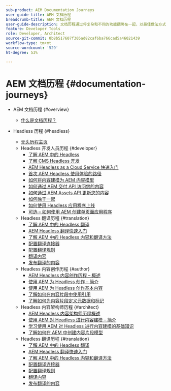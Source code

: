 ```yaml
---
sub-product: AEM Documentation Journeys
user-guide-title: AEM 文档历程
breadcrumb-title: AEM 文档历程
user-guide-description: 文档历程通过将复杂和不同的功能捆绑在一起，以最佳做法方式解决业务目标，从而在 AEM 文档中提供了一种叙述性结构。 在设计时考虑了 AEM 初学者，历程将介绍概念和功能，以实现从 A 到 Z 的目标。
feature: Developer Tools
role: Developer, Architect
source-git-commit: 0b8b517607f305ad82caf6ba766cad5a46021439
workflow-type: tm+mt
source-wordcount: '529'
ht-degree: 53%

---
```



# AEM 文档历程 {#documentation-journeys}

<!--
Please note that all links to other guides need to be absolute references with leading protocol and domain since SCCM does not allow pages to be referenced with relative links in multiple ToCs.
-->

+ AEM 文档历程 {#overview}
   + [什么是文档历程？](home.md)

+ Headless 历程 {#headless}
   + [无头历程主页](https://experienceleague.adobe.com/docs/experience-manager-65/headless-journey/home.html)
   + Headless 开发人员历程 {#developer}
      + [了解 AEM 中的 Headless](https://experienceleague.adobe.com/docs/experience-manager-65/headless-journey/developer/overview.html)
      + [了解 CMS Headless 开发](https://experienceleague.adobe.com/docs/experience-manager-65/headless-journey/developer/learn-about.html)
      + [AEM Headless as a Cloud Service 快速入门](https://experienceleague.adobe.com/docs/experience-manager-65/headless-journey/developer/getting-started.html)
      + [首次 AEM Headless 使用体验的路径](https://experienceleague.adobe.com/docs/experience-manager-65/headless-journey/developer/path-to-first-experience.html)
      + [如何将内容建模为 AEM 内容模型](https://experienceleague.adobe.com/docs/experience-manager-65/headless-journey/developer/model-your-content.html)
      + [如何通过 AEM 交付 API 访问您的内容](https://experienceleague.adobe.com/docs/experience-manager-65/headless-journey/developer/access-your-content.html)
      + [如何通过 AEM Assets API 更新您的内容](https://experienceleague.adobe.com/docs/experience-manager-65/headless-journey/developer/update-your-content.html)
      + [如何融于一起](https://experienceleague.adobe.com/docs/experience-manager-65/headless-journey/developer/put-it-all-together.html)
      + [如何使用 Headless 应用程序上线](https://experienceleague.adobe.com/docs/experience-manager-65/headless-journey/developer/go-live.html)
      + [可选 – 如何使用 AEM 创建单页面应用程序](https://experienceleague.adobe.com/docs/experience-manager-65/headless-journey/developer/create-spa.html)
   + Headless 翻译历程 {#translation}
      + [了解 AEM 中的 Headless 翻译](https://experienceleague.adobe.com/docs/experience-manager-65/headless-journey/translation/overview.html)
      + [AEM Headless 翻译快速入门](https://experienceleague.adobe.com/docs/experience-manager-65/headless-journey/translation/getting-started.html)
      + [了解 AEM 中的 Headless 内容和翻译方法](https://experienceleague.adobe.com/docs/experience-manager-65/headless-journey/translation/learn-about.html)
      + [配置翻译连接器](https://experienceleague.adobe.com/docs/experience-manager-65/headless-journey/translation/configure-connector.html)
      + [配置翻译规则](https://experienceleague.adobe.com/docs/experience-manager-65/headless-journey/translation/translation-rules.html)
      + [翻译内容](https://experienceleague.adobe.com/docs/experience-manager-65/headless-journey/translation/translate-content.html)
      + [发布翻译的内容](https://experienceleague.adobe.com/docs/experience-manager-65/headless-journey/translation/publish-content.html)
   + Headless 内容创作历程 {#author}
      + [AEM Headless 内容创作历程 – 概述](https://experienceleague.adobe.com/docs/experience-manager-65/headless-journey/author/overview.html)
      + [使用 AEM 为 Headless 创作 – 简介](https://experienceleague.adobe.com/docs/experience-manager-65/headless-journey/author/introduction.html)
      + [使用 AEM 为 Headless 创作基本内容](https://experienceleague.adobe.com/docs/experience-manager-65/headless-journey/author/basics.html)
      + [了解如何在内容片段中使用引用](https://experienceleague.adobe.com/docs/experience-manager-65/headless-journey/author/references.html)
      + [了解如何为内容片段定义元数据和标记](https://experienceleague.adobe.com/docs/experience-manager-65/headless-journey/author/metadata-tagging.html)
   + Headless 内容架构师历程 {#architect}
      + [AEM Headless 内容架构师历程概述](https://experienceleague.adobe.com/docs/experience-manager-65/headless-journey/architect/overview.html)
      + [使用 AEM 对 Headless 进行内容建模 – 简介](https://experienceleague.adobe.com/docs/experience-manager-65/headless-journey/architect/introduction.html)
      + [学习使用 AEM 对 Headless 进行内容建模的基础知识](https://experienceleague.adobe.com/docs/experience-manager-65/headless-journey/architect/basics.html)
      + [了解如何在 AEM 中创建内容片段模型](https://experienceleague.adobe.com/docs/experience-manager-65/headless-journey/architect/model-structure.html)
   + Headless 翻译历程 {#translation}
      + [了解 AEM 中的 Headless 翻译](https://experienceleague.adobe.com/docs/experience-manager-65/headless-journey/translation/overview.html)
      + [AEM Headless 翻译快速入门](https://experienceleague.adobe.com/docs/experience-manager-65/headless-journey/translation/getting-started.html)
      + [了解 AEM 中的 Headless 内容和翻译方法](https://experienceleague.adobe.com/docs/experience-manager-65/headless-journey/translation/learn-about.html)
      + [配置翻译连接器](https://experienceleague.adobe.com/docs/experience-manager-65/headless-journey/translation/configure-connector.html)
      + [配置翻译规则](https://experienceleague.adobe.com/docs/experience-manager-65/headless-journey/translation/translation-rules.html)
      + [翻译内容](https://experienceleague.adobe.com/docs/experience-manager-65/headless-journey/translation/translate-content.html)
      + [发布翻译的内容](https://experienceleague.adobe.com/docs/experience-manager-65/headless-journey/translation/publish-content.html)
